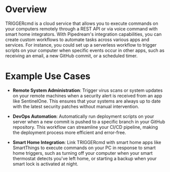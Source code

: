 # Overview

TRIGGERcmd is a cloud service that allows you to execute commands on your computers remotely through a REST API or via voice command with smart home integrators. With Pipedream's integration capabilities, you can create custom workflows to automate tasks across various apps and services. For instance, you could set up a serverless workflow to trigger scripts on your computer when specific events occur in other apps, such as receiving an email, a new GitHub commit, or a scheduled timer.

# Example Use Cases

- **Remote System Administration**: Trigger virus scans or system updates on your remote machines when a security alert is received from an app like SentinelOne. This ensures that your systems are always up to date with the latest security patches without manual intervention.

- **DevOps Automation**: Automatically run deployment scripts on your server when a new commit is pushed to a specific branch in your GitHub repository. This workflow can streamline your CI/CD pipeline, making the deployment process more efficient and error-free.

- **Smart Home Integration**: Link TRIGGERcmd with smart home apps like SmartThings to execute commands on your PC in response to smart home triggers, such as turning off your computer when your smart thermostat detects you've left home, or starting a backup when your smart lock is activated at night.
